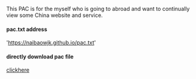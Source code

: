 This PAC is for the myself who is going to abroad and want to continually view some China website and service.
#### pac.txt address
'https://naibaowjk.github.io/pac.txt'
#### directly download pac file
[clickhere](https://naibaowjk.github.io/pac.txt)